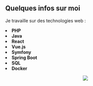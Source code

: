 <h2>Quelques infos sur moi</h2>
<p>
  Je travaille sur des technologies web : <b>
  <li>PHP</li>
  <li>Java</li>
  <li>React</li>
  <li>Vue.js</li>
  <li>Symfony</li>
  <li>Spring Boot</li>
  <li>SQL</li>
  <li>Docker</li>
  </b>
  </p>
<p align='center'>
  <img src='https://github-readme-stats.vercel.app/api/top-langs/?username=ATX834&theme=blue-green' />
</p>
